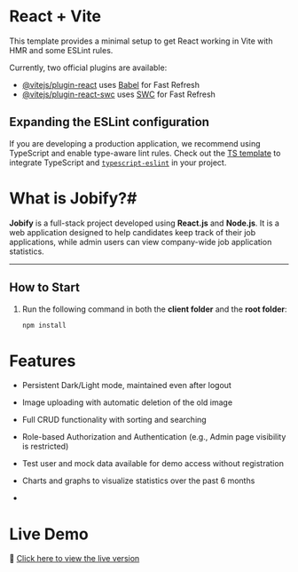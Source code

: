 # React + Vite

This template provides a minimal setup to get React working in Vite with HMR and some ESLint rules.

Currently, two official plugins are available:

- [@vitejs/plugin-react](https://github.com/vitejs/vite-plugin-react/blob/main/packages/plugin-react/README.md) uses [Babel](https://babeljs.io/) for Fast Refresh
- [@vitejs/plugin-react-swc](https://github.com/vitejs/vite-plugin-react-swc) uses [SWC](https://swc.rs/) for Fast Refresh

## Expanding the ESLint configuration

If you are developing a production application, we recommend using TypeScript and enable type-aware lint rules. Check out the [TS template](https://github.com/vitejs/vite/tree/main/packages/create-vite/template-react-ts) to integrate TypeScript and [`typescript-eslint`](https://typescript-eslint.io) in your project.

# What is Jobify?#

**Jobify** is a full-stack project developed using **React.js** and **Node.js**. It is a web application designed to help candidates keep track of their job applications, while admin users can view company-wide job application statistics.

---

## How to Start

1. Run the following command in both the **client folder** and the **root folder**:

   ```bash
   npm install

# Features

* Persistent Dark/Light mode, maintained even after logout

* Image uploading with automatic deletion of the old image

* Full CRUD functionality with sorting and searching

* Role-based Authorization and Authentication (e.g., Admin page visibility is restricted)

* Test user and mock data available for demo access without registration

* Charts and graphs to visualize statistics over the past 6 months
* 
# Live Demo

🔗 [Click here to view the live version](https://jobify-abqj.onrender.com/)
